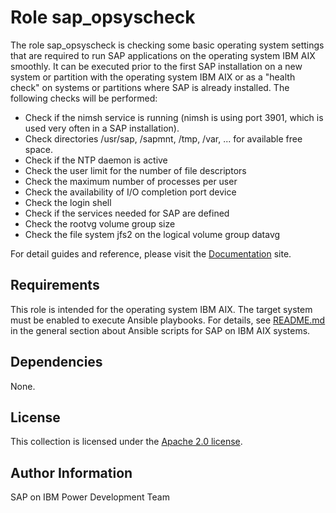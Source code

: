 # Role sap_opsyscheck

The role sap_opsyscheck is checking some basic operating system settings that are required to run SAP applications on the operating system IBM AIX smoothly. It can be executed prior to the first SAP installation on a new system or partition with the operating system IBM AIX or as a "health check" on systems or partitions where SAP is already installed. The following checks will be performed:

- Check if the nimsh service is running (nimsh is using port 3901, which is used very often in a SAP installation).
- Check directories /usr/sap, /sapmnt, /tmp, /var, ... for available free space.
- Check if the NTP daemon is active
- Check the user limit for the number of file descriptors
- Check the maximum number of processes per user
- Check the availability of I/O completion port device
- Check the login shell
- Check if the services needed for SAP are defined
- Check the rootvg volume group size
- Check the file system jfs2 on the logical volume group datavg

For detail guides and reference, please visit the <a href="https://ibm.github.io/ansible-power-aix-sap/">Documentation</a> site.

## Requirements

This role is intended for the operating system IBM AIX. The target system must be enabled to execute Ansible playbooks. For details, see [README.md](../../README.md) in the general section about Ansible scripts for SAP on IBM AIX systems.

## Dependencies

None.

## License

This collection is licensed under the [Apache 2.0 license](http://www.apache.org/licenses/LICENSE-2.0).

## Author Information

SAP on IBM Power Development Team
